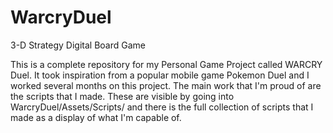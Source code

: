 # WarcryDuel
3-D Strategy Digital Board Game

This is a complete repository for my Personal Game Project called WARCRY Duel. 
It took inspiration from a popular mobile game Pokemon Duel and I worked several months on this project.
The main work that I'm proud of are the scripts that I made. These are visible by going into WarcryDuel/Assets/Scripts/ and there is the full collection of scripts that I made as a display of what I'm capable of.
